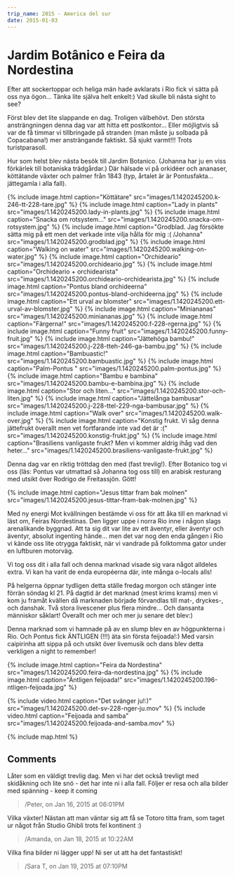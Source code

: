 ```yaml
---
trip_name: 2015 - America del sur
date: 2015-01-03
---
```


# Jardim Botânico e Feira da Nordestina

Efter att sockertoppar och heliga män hade avklarats i Rio fick vi sätta på oss nya ögon... Tänka lite själva helt enkelt:) Vad skulle bli nästa sight to see?

Först blev det lite slappande en dag. Troligen välbehövt. Den största ansträngningen denna dag var att hitta ett postkontor... Eller möjligtvis så var de få timmar vi tillbringade på stranden (man måste ju solbada på Copacabana!) mer ansträngande faktiskt. Så sjukt varmt!!! Trots turistparasoll.

Hur som helst blev nästa besök till Jardim Botanico. (Johanna har ju en viss förkärlek till botaniska trädgårdar.) Där hälsade vi på orkidéer och ananaser, köttätande växter och palmer från 1843 (typ, årtalet är är Pontusfakta... jättegamla i alla fall).

{% include image.html caption="Köttätare" src="images/1.1420245200.k-246-tt-228-tare.jpg" %}
{% include image.html caption="Lady in plants" src="images/1.1420245200.lady-in-plants.jpg" %}
{% include image.html caption="Snacka om rotsystem..." src="images/1.1420245200.snacka-om-rotsystem.jpg" %}
{% include image.html caption="Grodblad. Jag försökte sätta mig på ett men det verkade inte vilja hålla för mig :( /Johanna" src="images/1.1420245200.grodblad.jpg" %}
{% include image.html caption="Walking on water" src="images/1.1420245200.walking-on-water.jpg" %}
{% include image.html caption="Orchideario" src="images/1.1420245200.orchideario.jpg" %}
{% include image.html caption="Orchideario + orchidearista" src="images/1.1420245200.orchideario-orchidearista.jpg" %}
{% include image.html caption="Pontus bland orchideerna" src="images/1.1420245200.pontus-bland-orchideerna.jpg" %}
{% include image.html caption="Ett urval av blomster" src="images/1.1420245200.ett-urval-av-blomster.jpg" %}
{% include image.html caption="Miniananas" src="images/1.1420245200.miniananas.jpg" %}
{% include image.html caption="Färgerna!" src="images/1.1420245200.f-228-rgerna.jpg" %}
{% include image.html caption="Funny fruit" src="images/1.1420245200.funny-fruit.jpg" %}
{% include image.html caption="Jättehöga bambu!" src="images/1.1420245200.j-228-tteh-246-ga-bambu.jpg" %}
{% include image.html caption="Bambuastic!" src="images/1.1420245200.bambuastic.jpg" %}
{% include image.html caption="Palm-Pontus " src="images/1.1420245200.palm-pontus.jpg" %}
{% include image.html caption="Bambu e bambina" src="images/1.1420245200.bambu-e-bambina.jpg" %}
{% include image.html caption="Stor och liten..." src="images/1.1420245200.stor-och-liten.jpg" %}
{% include image.html caption="Jättelånga bambusar" src="images/1.1420245200.j-228-ttel-229-nga-bambusar.jpg" %}
{% include image.html caption="Walk over" src="images/1.1420245200.walk-over.jpg" %}
{% include image.html caption="Konstig frukt. Vi såg denna jättefrukt överallt men vet fortfarande inte vad det är :(" src="images/1.1420245200.konstig-frukt.jpg" %}
{% include image.html caption="Brasiliens vanligaste frukt? Men vi kommer aldrig ihåg vad den heter..." src="images/1.1420245200.brasiliens-vanligaste-frukt.jpg" %}

Denna dag var en riktig tröttdag den med (fast trevlig!). Efter Botanico tog vi oss (läs: Pontus var utmattad så Johanna tog oss till) en arabisk resturang med utsikt över Rodrigo de Freitassjön. Gött!

{% include image.html caption="Jesus tittar fram bak molnen" src="images/1.1420245200.jesus-tittar-fram-bak-molnen.jpg" %}

Med ny energi Mot kvällningen bestämde vi oss för att åka till en marknad vi läst om, Feiras Nordestinas. Den ligger uppe i norra Rio inne i någon slags arenalikande byggnad. Att ta sig dit var lite av ett äventyr, eller äventyr och äventyr, absolut ingenting hände... men det var nog den enda gången i Rio vi kände oss lite otrygga faktiskt, när vi vandrade på folktomma gator under en luftburen motorväg.

Vi tog oss dit i alla fall och denna marknad visade sig vara något alldeles extra. Vi kan ha varit de enda européerna där, inte många o-locals alls!

På helgerna öppnar tydligen detta ställe fredag morgon och stänger inte förrän söndag kl 21. På dagtid är det marknad (mest krims krams) men vi kom ju framåt kvällen då marknaden började förvandlas till mat-, dryckes-, och danshak. Två stora livescener plus flera mindre... Och dansanta människor såklart! Överallt och mer och mer ju senare det blev:)

Denna marknad som vi hamnade på av en slump blev en av högpunkterna i Rio. Och Pontus fick ÄNTLIGEN (!!!) äta sin första feijoada!:) Med varsin caipirinha att sippa på och utsikt över livemusik och dans blev detta verkligen a night to remember!

{% include image.html caption="Feira da Nordestina" src="images/1.1420245200.feira-da-nordestina.jpg" %}
{% include image.html caption="Äntligen feijoada!" src="images/1.1420245200.196-ntligen-feijoada.jpg" %}

{% include video.html caption="Det svänger ju!:)" src="images/1.1420245200.det-sv-228-nger-ju.mov" %}
{% include video.html caption="Feijoada and samba" src="images/1.1420245200.feijoada-and-samba.mov" %}

{% include map.html %}

## Comments

Låter som en väldigt trevlig dag. Men vi har det också trevligt med skidåkning och lite snö - det har inte ni i alla fall.
Följer er resa och alla bilder med spänning - keep it coming
> /Peter, on Jan 16, 2015 at 06:01PM

Vilka växter! Nästan att man väntar sig att få se Totoro titta fram, som taget ur något från Studio Ghibli trots fel kontinent :)
> /Amanda, on Jan 18, 2015 at 10:22AM

Vilka fina bilder ni lägger upp! Ni ser ut att ha det fantastiskt!
> /Sara T, on Jan 19, 2015 at 07:10PM
